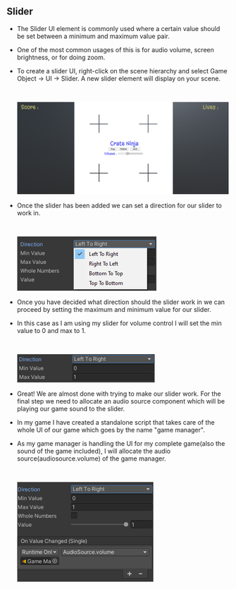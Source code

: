 ## Slider

-   The Slider UI element is commonly used where a certain value should be set between a minimum and      maximum value pair.
-   One of the most common usages of this is for audio volume, screen brightness, or for doing zoom.
-   To create a slider UI, right-click on the scene hierarchy and select Game Object -> UI -> Slider. A new slider element will display on your scene.

    <br>
    
    ![UI_Slider.png](https://github.com/outscal/Unity-UI/blob/main/Images/UI_Slider.png?raw=true)
    
-   Once the slider has been added we can set a direction for our slider to work in.
    
    <br>
    
    ![Slider_1.png](https://github.com/outscal/Unity-UI/blob/main/Images/Slider_1.png?raw=true)
    
-   Once you have decided what direction should the slider work in we can proceed by setting the maximum and minimum value for our slider.
-   In this case as I am using my slider for volume control I will set the min value to 0 and max to 1.

    <br>
    
    ![Slider_2.png](https://github.com/outscal/Unity-UI/blob/main/Images/Slider_2.png?raw=true)
    
-   Great! We are almost done with trying to make our slider work. For the final step we need to allocate an audio source component which will be playing our game sound to the slider.
-   In my game I have created a standalone script that takes care of the whole UI of our game which goes by the name "game manager".
-   As my game manager is handling the UI for my complete game(also the sound of the game included), I will allocate the audio source(audiosource.volume) of the game manager.

    <br>
    
    ![Slider_3.png](https://github.com/outscal/Unity-UI/blob/main/Images/Slider_3.png)
